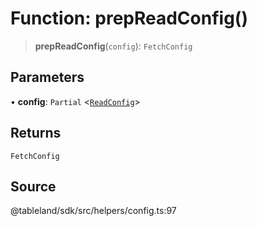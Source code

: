 # Function: prepReadConfig()

> **prepReadConfig**(`config`): `FetchConfig`

## Parameters

• **config**: `Partial` \<[`ReadConfig`](../interfaces/ReadConfig.md)\>

## Returns

`FetchConfig`

## Source

@tableland/sdk/src/helpers/config.ts:97
